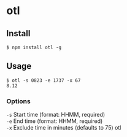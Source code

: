 # otl

## Install
```
$ npm install otl -g
```

## Usage
```
$ otl -s 0823 -e 1737 -x 67
8.12
```

### Options
`-s` Start time (format: HHMM, required)  
`-e` End time (format: HHMM, required)  
`-x` Exclude time in minutes (defaults to 75) otl
